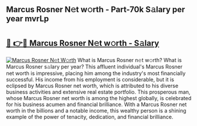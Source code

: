 ## Marcus Rosner N𝚎t w𝚘rth - Part-70k S𝚊lary per year mvrLp

# <h2><a href="http://gc58xn.nevu.top/?p=Marcus+Rosner">🔗 👉🔴 Marcus Rosner N𝚎t w𝚘rth - S𝚊lary</a></h2>

[![Marcus Rosner N𝚎t W𝚘rth](https://i.imgur.com/Oavwk0R.jpeg)](http://gc58xn.nevu.top/?p=Marcus+Rosner)
What is Marcus Rosner n𝚎t w𝚘rth? What is Marcus Rosner s𝚊lary per year?
This affluent individual's Marcus Rosner net worth is impressive, placing him among the industry's most financially successful. His income from his employment is considerable, but it is eclipsed by Marcus Rosner net worth, which is attributed to his diverse business activities and extensive real estate portfolio. This prosperous man, whose Marcus Rosner net worth is among the highest globally, is celebrated for his business acumen and financial brilliance. With a Marcus Rosner net worth in the billions and a notable income, this wealthy person is a shining example of the power of tenacity, dedication, and financial brilliance.

